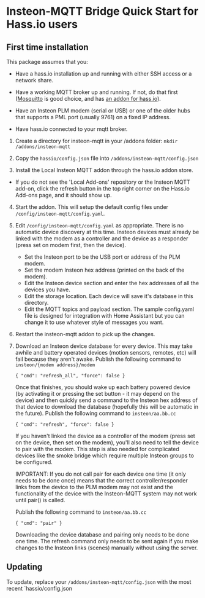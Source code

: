 # Insteon-MQTT Bridge Quick Start for Hass.io users

## First time installation

This package assumes that you:

- Have a hass.io installation up and running with either SSH access or a 
  network share.

- Have a working MQTT broker up and running.  If not, do that first
  ([Mosquitto](https://mosquitto.org/) is good choice, and has [an addon for
  hass.io](https://www.home-assistant.io/addons/mosquitto/)).

- Have an Insteon PLM modem (serial or USB) or one of the older hubs that
  supports a PML port (usually 9761) on a fixed IP address.

- Have hass.io connected to your mqtt broker.

1) Create a directory for insteon-mqtt in your /addons folder:
  `mkdir /addons/insteon-mqtt`

2) Copy the `hassio/config.json` file into `/addons/insteon-mqtt/config.json`

3) Install the Local Insteon MQTT addon through the hass.io addon store.
  * If you do not see the 'Local Add-ons' repository or the Insteon MQTT
    add-on, click the refresh button in the top right corner on the Hass.io
    Add-ons page, and it should show up.

4) Start the addon. This will setup the default config files under `/config/insteon-mqtt/config.yaml`. 

5) Edit `/config/insteon-mqtt/config.yaml` as appropriate. There is no
   automatic device discovery at this time.  Insteon devices must already
   be linked with the modem as a controller and the device as a responder
   (press set on modem first, then the device).

   - Set the Insteon port to be the USB port or address of the PLM modem.
   - Set the modem Insteon hex address (printed on the back of the modem).
   - Edit the Insteon device section and enter the hex addresses of all
     the devices you have.
   - Edit the storage location.  Each device will save it's database in
     this directory.
   - Edit the MQTT topics and payload section.  The sample config.yaml file
     is designed for integration with Home Assistant but you can change it
     to use whatever style of messages you want.

6) Restart the insteon-mqtt addon to pick up the changes.

7) Download an Insteon device database for every device.  This may
   take awhile and battery operated devices (motion sensors, remotes,
   etc) will fail because they aren't awake. Publish the following command
   to `insteon/{modem address}/modem`

   ```
   { "cmd": "refresh_all", "force": false }
   ```

   Once that finishes, you should wake up each battery powered device
   (by activating it or pressing the set button - it may depend on the
   device) and then quickly send a command to the Insteon hex address
   of that device to download the database (hopefully this will be
   automatic in the future). Publish the following command to 
   `insteon/aa.bb.cc`

   ```
   { "cmd": "refresh", "force": false }
   ```

   If you haven't linked the device as a controller of the modem
   (press set on the device, then set on the modem), you'll also need
   to tell the device to pair with the modem.  This step is also
   needed for complicated devices like the smoke bridge which require
   multiple Insteon groups to be configured.

   IMPORTANT: If you do not call pair for each device one time (it only needs
   to be done once) means that the correct controller/responder links from
   the device to the PLM modem may not exist and the functionality of the
   device with the Insteon-MQTT system may not work until pair() is called.
   
   Publish the following command to `insteon/aa.bb.cc`
   ```
   { "cmd": "pair" }
   ```

   Downloading the device database and pairing only needs to be done
   one time.  The refresh command only needs to be sent again if you
   make changes to the Insteon links (scenes) manually without using
   the server.

## Updating

To update, replace your `/addons/insteon-mqtt/config.json` with the most
recent `hassio/config.json